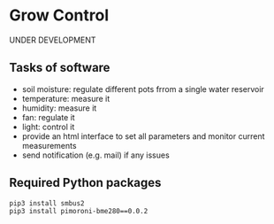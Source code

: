 # Grow Control

UNDER DEVELOPMENT 


## Tasks of software

* soil moisture: regulate different pots frrom a single water reservoir
* temperature: measure it
* humidity: measure it
* fan: regulate it
* light: control it
* provide an html interface to set all parameters
  and monitor current measurements
* send notification (e.g. mail) if any issues


## Required Python packages

```
pip3 install smbus2
pip3 install pimoroni-bme280==0.0.2
```